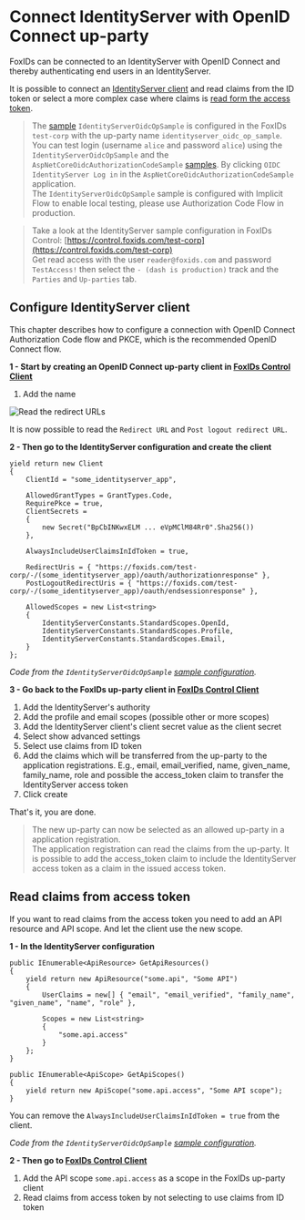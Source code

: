 ﻿# Connect IdentityServer with OpenID Connect up-party

FoxIDs can be connected to an IdentityServer with OpenID Connect and thereby authenticating end users in an IdentityServer.

It is possible to connect an [IdentityServer client](#configure-identityserver-client) and read claims from the ID token or select a more complex case where claims is [read form the access token](#read-claims-from-access-token).

> The [sample](samples.md) `IdentityServerOidcOpSample` is configured in the FoxIDs `test-corp` with the up-party name `identityserver_oidc_op_sample`.  
> You can test login (username `alice` and password `alice`) using the `IdentityServerOidcOpSample` and the `AspNetCoreOidcAuthorizationCodeSample` [samples](samples.md). By clicking `OIDC IdentityServer Log in` in the `AspNetCoreOidcAuthorizationCodeSample` application.  
> The `IdentityServerOidcOpSample` sample is configured with Implicit Flow to enable local testing, please use Authorization Code Flow in production.

> Take a look at the IdentityServer sample configuration in FoxIDs Control: [https://control.foxids.com/test-corp](https://control.foxids.com/test-corp)  
> Get read access with the user `reader@foxids.com` and password `TestAccess!` then select the `- (dash is production)` track and the `Parties` and `Up-parties` tab.

## Configure IdentityServer client

This chapter describes how to configure a connection with OpenID Connect Authorization Code flow and PKCE, which is the recommended OpenID Connect flow.

**1 - Start by creating an OpenID Connect up-party client in [FoxIDs Control Client](control.md#foxids-control-client)**

 1. Add the name

![Read the redirect URLs](images/howto-oidc-identityserver-readredirect.png)

It is now possible to read the `Redirect URL` and `Post logout redirect URL`.

**2 - Then go to the IdentityServer configuration and create the client**

    yield return new Client
    {
        ClientId = "some_identityserver_app",

        AllowedGrantTypes = GrantTypes.Code,
        RequirePkce = true,
        ClientSecrets =
        {
            new Secret("BpCbINKwxELM ... eVpMClM84Rr0".Sha256())
        },

        AlwaysIncludeUserClaimsInIdToken = true,

        RedirectUris = { "https://foxids.com/test-corp/-/(some_identityserver_app)/oauth/authorizationresponse" },
        PostLogoutRedirectUris = { "https://foxids.com/test-corp/-/(some_identityserver_app)/oauth/endsessionresponse" },                

        AllowedScopes = new List<string>
        {
            IdentityServerConstants.StandardScopes.OpenId,
            IdentityServerConstants.StandardScopes.Profile,
            IdentityServerConstants.StandardScopes.Email,
        }
    };

*Code from the `IdentityServerOidcOpSample` [sample configuration]( https://github.com/ITfoxtec/FoxIDs.Samples/blob/master/src/IdentityServerOidcOpSample/Config.cs).*

**3 - Go back to the FoxIDs up-party client in [FoxIDs Control Client](control.md#foxids-control-client)**

 1. Add the IdentityServer's authority
 2. Add the profile and email scopes (possible other or more scopes)
 3. Add the IdentityServer client's client secret value as the client secret
 4. Select show advanced settings
 5. Select use claims from ID token
 6. Add the claims which will be transferred from the up-party to the application registrations. E.g., email, email_verified, name, given_name, family_name, role and possible the access_token claim to transfer the IdentityServer access token 
 7. Click create

That's it, you are done. 

> The new up-party can now be selected as an allowed up-party in a application registration.  
> The application registration can read the claims from the up-party. It is possible to add the access_token claim to include the IdentityServer access token as a claim in the issued access token.

## Read claims from access token

If you want to read claims from the access token you need to add an API resource and API scope. And let the client use the new scope.

**1 - In the IdentityServer configuration**

    public IEnumerable<ApiResource> GetApiResources()
    {
        yield return new ApiResource("some.api", "Some API")
        {
            UserClaims = new[] { "email", "email_verified", "family_name", "given_name", "name", "role" },

            Scopes = new List<string>
            {
                "some.api.access"
            }
        };
    }

    public IEnumerable<ApiScope> GetApiScopes()
    {
        yield return new ApiScope("some.api.access", "Some API scope");
    }

You can remove the `AlwaysIncludeUserClaimsInIdToken = true` from the client.

*Code from the `IdentityServerOidcOpSample` [sample configuration]( https://github.com/ITfoxtec/FoxIDs.Samples/blob/master/src/IdentityServerOidcOpSample/Config.cs).*

**2 - Then go to [FoxIDs Control Client](control.md#foxids-control-client)**

1. Add the API scope `some.api.access` as a scope in the FoxIDs up-party client
2. Read claims from access token by not selecting to use claims from ID token

